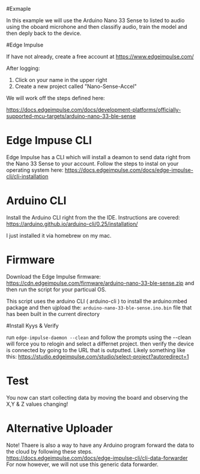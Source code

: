 #Exmaple

In this example we will use the Arduino Nano 33 Sense to listed to audio using the oboard microhone and then classifiy audio, train the model and then deply back to the device.

#Edge Impulse

If have not already, create a free account at https://www.edgeimpulse.com/

After logging:
1. Click on your name in the upper right
2. Create a new project called "Nano-Sense-Accel"

We will work off the steps defined here:

https://docs.edgeimpulse.com/docs/development-platforms/officially-supported-mcu-targets/arduino-nano-33-ble-sense

# Edge Impuse CLI

Edge Impulse has a CLI which will install a deamon to send data right from the Nano 33 Sense to your account. Follow the steps to instal on your operating system here:
https://docs.edgeimpulse.com/docs/edge-impulse-cli/cli-installation

# Arduino CLI

Install the Arduino CLI right from the the IDE. Instructions are covered:
https://arduino.github.io/arduino-cli/0.25/installation/

I just installed it via homebrew on my mac.

# Firmware

Download the Edge Impulse firmware:
https://cdn.edgeimpulse.com/firmware/arduino-nano-33-ble-sense.zip
and then run the script for your particual OS.

This script uses the arduino CLI ( arduino-cli ) to install the arduino:mbed package and then ujpload the:
`arduino-nano-33-ble-sense.ino.bin` file that has been built in the current directory

#Install Kyys & Verify

run `edge-impulse-daemon --clean`
and follow the prompts
using the --clean will force you to relogin and select a differnet project.
then verify the device is connected by going to the URL that is outputted. Likely something like this:
https://studio.edgeimpulse.com/studio/select-project?autoredirect=1

# Test

You now can start collecting data by moving the board and observing the X,Y & Z values changing!


# Alternative Uploader
Note! Thaere is also a way to have any Arduino program forward the data to the cloud by following these steps.
https://docs.edgeimpulse.com/docs/edge-impulse-cli/cli-data-forwarder
For now however, we will not use this generic data forwarder.

